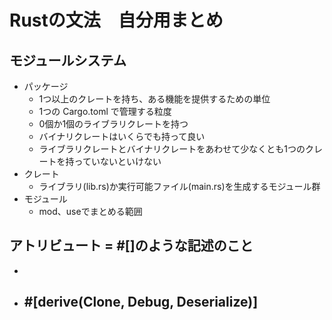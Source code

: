 # Rustの文法　自分用まとめ

## モジュールシステム
- パッケージ
    - 1つ以上のクレートを持ち、ある機能を提供するための単位
    - 1つの Cargo.toml で管理する粒度
    - 0個か1個のライブラリクレートを持つ
    - バイナリクレートはいくらでも持って良い
    - ライブラリクレートとバイナリクレートをあわせて少なくとも1つのクレートを持っていないといけない
- クレート
    - ライブラリ(lib.rs)か実行可能ファイル(main.rs)を生成するモジュール群
- モジュール
    - mod、useでまとめる範囲

## アトリビュート = #[]のような記述のこと

- 
- #[derive(Clone, Debug, Deserialize)]
    -  